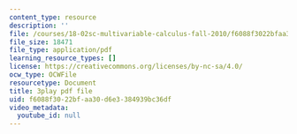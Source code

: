 ```yaml
---
content_type: resource
description: ''
file: /courses/18-02sc-multivariable-calculus-fall-2010/f6088f3022bfaa30d6e3384939bc36df_dUk_I1E5QxY.pdf
file_size: 18471
file_type: application/pdf
learning_resource_types: []
license: https://creativecommons.org/licenses/by-nc-sa/4.0/
ocw_type: OCWFile
resourcetype: Document
title: 3play pdf file
uid: f6088f30-22bf-aa30-d6e3-384939bc36df
video_metadata:
  youtube_id: null
---
```

